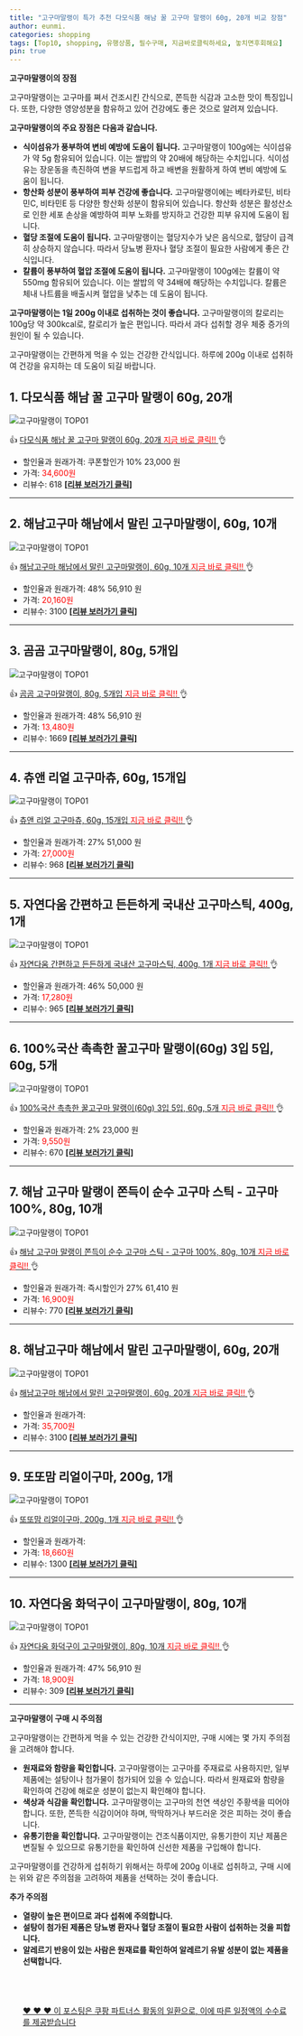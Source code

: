 ```yaml
---
title: "고구마말랭이 특가 추천 다모식품 해남 꿀 고구마 말랭이 60g, 20개 비교 장점"
author: eunmi.
categories: shopping
tags: [Top10, shopping, 유행상품, 필수구매, 지금바로클릭하세요, 놓치면후회해요]
pin: true
---
```

**고구마말랭이의 장점**

고구마말랭이는 고구마를 쪄서 건조시킨 간식으로, 쫀득한 식감과 고소한 맛이 특징입니다. 또한, 다양한 영양성분을 함유하고 있어 건강에도 좋은 것으로 알려져 있습니다.

**고구마말랭이의 주요 장점은 다음과 같습니다.**

* **식이섬유가 풍부하여 변비 예방에 도움이 됩니다.** 고구마말랭이 100g에는 식이섬유가 약 5g 함유되어 있습니다. 이는 쌀밥의 약 20배에 해당하는 수치입니다. 식이섬유는 장운동을 촉진하여 변을 부드럽게 하고 배변을 원활하게 하여 변비 예방에 도움이 됩니다.
* **항산화 성분이 풍부하여 피부 건강에 좋습니다.** 고구마말랭이에는 베타카로틴, 비타민C, 비타민E 등 다양한 항산화 성분이 함유되어 있습니다. 항산화 성분은 활성산소로 인한 세포 손상을 예방하여 피부 노화를 방지하고 건강한 피부 유지에 도움이 됩니다.
* **혈당 조절에 도움이 됩니다.** 고구마말랭이는 혈당지수가 낮은 음식으로, 혈당이 급격히 상승하지 않습니다. 따라서 당뇨병 환자나 혈당 조절이 필요한 사람에게 좋은 간식입니다.
* **칼륨이 풍부하여 혈압 조절에 도움이 됩니다.** 고구마말랭이 100g에는 칼륨이 약 550mg 함유되어 있습니다. 이는 쌀밥의 약 34배에 해당하는 수치입니다. 칼륨은 체내 나트륨을 배출시켜 혈압을 낮추는 데 도움이 됩니다.

**고구마말랭이는 1일 200g 이내로 섭취하는 것이 좋습니다.** 고구마말랭이의 칼로리는 100g당 약 300kcal로, 칼로리가 높은 편입니다. 따라서 과다 섭취할 경우 체중 증가의 원인이 될 수 있습니다.

고구마말랭이는 간편하게 먹을 수 있는 건강한 간식입니다. 하루에 200g 이내로 섭취하여 건강을 유지하는 데 도움이 되길 바랍니다.

   

## 1. 다모식품 해남 꿀 고구마 말랭이 60g, 20개

![고구마말랭이 TOP01](https://thumbnail6.coupangcdn.com/thumbnails/remote/230x230ex/image/vendor_inventory/a31c/0d23094ac3081c44ce156514a0b81b9d9bb0f0d9c76c9394ab6302123965.jpg)


👍 [다모식품 해남 꿀 고구마 말랭이 60g, 20개 <font color=red> 지금 바로 클릭!! </font> ](https://link.coupang.com/re/AFFSDP?lptag=AF3617701&subid=GithubCoopas&pageKey=7015148639&traceid=V0-153&itemId=15593159519&vendorItemId=82812016553) 👌 


- 할인율과 원래가격: 쿠폰할인가 10%  23,000   원
- 가격: <span style='color:red'>34,600원</span>
- 리뷰수: 618  [**[리뷰 보러가기 클릭]**](https://link.coupang.com/re/AFFSDP?lptag=AF3617701&subid=GithubCoopas&pageKey=7015148639&traceid=V0-153&itemId=15593159519&vendorItemId=82812016553)

---


   

## 2. 해남고구마 해남에서 말린 고구마말랭이, 60g, 10개

![고구마말랭이 TOP01](https://thumbnail7.coupangcdn.com/thumbnails/remote/230x230ex/image/retail/images/504212952931897-b1deb227-440b-4429-a669-c010ac49b124.jpg)


👍 [해남고구마 해남에서 말린 고구마말랭이, 60g, 10개 <font color=red> 지금 바로 클릭!! </font> ](https://link.coupang.com/re/AFFSDP?lptag=AF3617701&subid=GithubCoopas&pageKey=4884011106&traceid=V0-153&itemId=6360832489&vendorItemId=73656088647) 👌 


- 할인율과 원래가격: 48%  56,910   원
- 가격: <span style='color:red'>20,160원</span>
- 리뷰수: 3100  [**[리뷰 보러가기 클릭]**](https://link.coupang.com/re/AFFSDP?lptag=AF3617701&subid=GithubCoopas&pageKey=4884011106&traceid=V0-153&itemId=6360832489&vendorItemId=73656088647)

---


   

## 3. 곰곰 고구마말랭이, 80g, 5개입

![고구마말랭이 TOP01](https://thumbnail10.coupangcdn.com/thumbnails/remote/230x230ex/image/retail/images/1814683498495678-73345b7f-e31a-4a5c-b39e-dc64473c4301.jpg)


👍 [곰곰 고구마말랭이, 80g, 5개입 <font color=red> 지금 바로 클릭!! </font> ](https://link.coupang.com/re/AFFSDP?lptag=AF3617701&subid=GithubCoopas&pageKey=1122500270&traceid=V0-153&itemId=2088340480&vendorItemId=70087324888) 👌 


- 할인율과 원래가격: 48%  56,910   원
- 가격: <span style='color:red'>13,480원</span>
- 리뷰수: 1669  [**[리뷰 보러가기 클릭]**](https://link.coupang.com/re/AFFSDP?lptag=AF3617701&subid=GithubCoopas&pageKey=1122500270&traceid=V0-153&itemId=2088340480&vendorItemId=70087324888)

---


   

## 4. 츄앤 리얼 고구마츄, 60g, 15개입

![고구마말랭이 TOP01](https://thumbnail9.coupangcdn.com/thumbnails/remote/230x230ex/image/retail/images/156188619879162-e442d5f0-0e44-462c-ace7-606934436574.jpg)


👍 [츄앤 리얼 고구마츄, 60g, 15개입 <font color=red> 지금 바로 클릭!! </font> ](https://link.coupang.com/re/AFFSDP?lptag=AF3617701&subid=GithubCoopas&pageKey=25815283&traceid=V0-153&itemId=17905522092&vendorItemId=85068267820) 👌 


- 할인율과 원래가격: 27%  51,000   원
- 가격: <span style='color:red'>27,000원</span>
- 리뷰수: 968  [**[리뷰 보러가기 클릭]**](https://link.coupang.com/re/AFFSDP?lptag=AF3617701&subid=GithubCoopas&pageKey=25815283&traceid=V0-153&itemId=17905522092&vendorItemId=85068267820)

---


   

## 5. 자연다움 간편하고 든든하게 국내산 고구마스틱, 400g, 1개

![고구마말랭이 TOP01](https://thumbnail8.coupangcdn.com/thumbnails/remote/230x230ex/image/retail/images/6241066907130160-ffce2f1e-3872-4b26-9a83-f0d49aa38d16.jpg)


👍 [자연다움 간편하고 든든하게 국내산 고구마스틱, 400g, 1개 <font color=red> 지금 바로 클릭!! </font> ](https://link.coupang.com/re/AFFSDP?lptag=AF3617701&subid=GithubCoopas&pageKey=2286102465&traceid=V0-153&itemId=19282628285&vendorItemId=71914093845) 👌 


- 할인율과 원래가격: 46%  50,000   원
- 가격: <span style='color:red'>17,280원</span>
- 리뷰수: 965  [**[리뷰 보러가기 클릭]**](https://link.coupang.com/re/AFFSDP?lptag=AF3617701&subid=GithubCoopas&pageKey=2286102465&traceid=V0-153&itemId=19282628285&vendorItemId=71914093845)

---


   

## 6. 100%국산 촉촉한 꿀고구마 말랭이(60g) 3입 5입, 60g, 5개

![고구마말랭이 TOP01](https://thumbnail6.coupangcdn.com/thumbnails/remote/230x230ex/image/vendor_inventory/52c5/8df24812f4cc9d5451a4bd7af734c3075e93931d1b234ed9175e2e51c25c.jpeg)


👍 [100%국산 촉촉한 꿀고구마 말랭이(60g) 3입 5입, 60g, 5개 <font color=red> 지금 바로 클릭!! </font> ](https://link.coupang.com/re/AFFSDP?lptag=AF3617701&subid=GithubCoopas&pageKey=6801680559&traceid=V0-153&itemId=16057822627&vendorItemId=83261201055) 👌 


- 할인율과 원래가격: 2%  23,000   원
- 가격: <span style='color:red'>9,550원</span>
- 리뷰수: 670  [**[리뷰 보러가기 클릭]**](https://link.coupang.com/re/AFFSDP?lptag=AF3617701&subid=GithubCoopas&pageKey=6801680559&traceid=V0-153&itemId=16057822627&vendorItemId=83261201055)

---


   

## 7. 해남 고구마 말랭이 쫀득이 순수 고구마 스틱 - 고구마 100%, 80g, 10개

![고구마말랭이 TOP01](https://thumbnail10.coupangcdn.com/thumbnails/remote/230x230ex/image/vendor_inventory/838c/03bd32e793d86d9ad4e2bf287dc1b08dbccf71fa57f74246833cb14a74b2.jpg)


👍 [해남 고구마 말랭이 쫀득이 순수 고구마 스틱 - 고구마 100%, 80g, 10개 <font color=red> 지금 바로 클릭!! </font> ](https://link.coupang.com/re/AFFSDP?lptag=AF3617701&subid=GithubCoopas&pageKey=7312247389&traceid=V0-153&itemId=18735344547&vendorItemId=85343842834) 👌 


- 할인율과 원래가격: 즉시할인가 27%  61,410   원
- 가격: <span style='color:red'>16,900원</span>
- 리뷰수: 770  [**[리뷰 보러가기 클릭]**](https://link.coupang.com/re/AFFSDP?lptag=AF3617701&subid=GithubCoopas&pageKey=7312247389&traceid=V0-153&itemId=18735344547&vendorItemId=85343842834)

---


   

## 8. 해남고구마 해남에서 말린 고구마말랭이, 60g, 20개

![고구마말랭이 TOP01](https://thumbnail8.coupangcdn.com/thumbnails/remote/230x230ex/image/retail/images/2eba8701-0f42-443b-b2a1-7d802e703e3a7613831332723442732.png)


👍 [해남고구마 해남에서 말린 고구마말랭이, 60g, 20개 <font color=red> 지금 바로 클릭!! </font> ](https://link.coupang.com/re/AFFSDP?lptag=AF3617701&subid=GithubCoopas&pageKey=4884011106&traceid=V0-153&itemId=19225307444&vendorItemId=86341958487) 👌 


- 할인율과 원래가격: 
- 가격: <span style='color:red'>35,700원</span>
- 리뷰수: 3100  [**[리뷰 보러가기 클릭]**](https://link.coupang.com/re/AFFSDP?lptag=AF3617701&subid=GithubCoopas&pageKey=4884011106&traceid=V0-153&itemId=19225307444&vendorItemId=86341958487)

---


   

## 9. 또또맘 리얼이구마, 200g, 1개

![고구마말랭이 TOP01](https://thumbnail7.coupangcdn.com/thumbnails/remote/230x230ex/image/retail/images/2020/01/09/16/0/54eeef50-9d59-4daf-a10c-044e57f8f7da.jpg)


👍 [또또맘 리얼이구마, 200g, 1개 <font color=red> 지금 바로 클릭!! </font> ](https://link.coupang.com/re/AFFSDP?lptag=AF3617701&subid=GithubCoopas&pageKey=1175709672&traceid=V0-153&itemId=2154471951&vendorItemId=70152746599) 👌 


- 할인율과 원래가격: 
- 가격: <span style='color:red'>18,660원</span>
- 리뷰수: 1300  [**[리뷰 보러가기 클릭]**](https://link.coupang.com/re/AFFSDP?lptag=AF3617701&subid=GithubCoopas&pageKey=1175709672&traceid=V0-153&itemId=2154471951&vendorItemId=70152746599)

---


   

## 10. 자연다움 화덕구이 고구마말랭이, 80g, 10개

![고구마말랭이 TOP01](https://thumbnail9.coupangcdn.com/thumbnails/remote/230x230ex/image/rs_quotation_api/udq87jha/6b17b5c54c474ef486306d30108ff076.jpg)


👍 [자연다움 화덕구이 고구마말랭이, 80g, 10개 <font color=red> 지금 바로 클릭!! </font> ](https://link.coupang.com/re/AFFSDP?lptag=AF3617701&subid=GithubCoopas&pageKey=5190173477&traceid=V0-153&itemId=7203841415&vendorItemId=74495404699) 👌 


- 할인율과 원래가격: 47%  56,910   원
- 가격: <span style='color:red'>18,900원</span>
- 리뷰수: 309  [**[리뷰 보러가기 클릭]**](https://link.coupang.com/re/AFFSDP?lptag=AF3617701&subid=GithubCoopas&pageKey=5190173477&traceid=V0-153&itemId=7203841415&vendorItemId=74495404699)

---
**고구마말랭이 구매 시 주의점**

고구마말랭이는 간편하게 먹을 수 있는 건강한 간식이지만, 구매 시에는 몇 가지 주의점을 고려해야 합니다.

* **원재료와 함량을 확인합니다.** 고구마말랭이는 고구마를 주재료로 사용하지만, 일부 제품에는 설탕이나 첨가물이 첨가되어 있을 수 있습니다. 따라서 원재료와 함량을 확인하여 건강에 해로운 성분이 없는지 확인해야 합니다.
* **색상과 식감을 확인합니다.** 고구마말랭이는 고구마의 천연 색상인 주황색을 띠어야 합니다. 또한, 쫀득한 식감이어야 하며, 딱딱하거나 부드러운 것은 피하는 것이 좋습니다.
* **유통기한을 확인합니다.** 고구마말랭이는 건조식품이지만, 유통기한이 지난 제품은 변질될 수 있으므로 유통기한을 확인하여 신선한 제품을 구입해야 합니다.

고구마말랭이를 건강하게 섭취하기 위해서는 하루에 200g 이내로 섭취하고, 구매 시에는 위와 같은 주의점을 고려하여 제품을 선택하는 것이 좋습니다.

**추가 주의점**

* **열량이 높은 편이므로 과다 섭취에 주의합니다.**
* **설탕이 첨가된 제품은 당뇨병 환자나 혈당 조절이 필요한 사람이 섭취하는 것을 피합니다.**
* **알레르기 반응이 있는 사람은 원재료를 확인하여 알레르기 유발 성분이 없는 제품을 선택합니다.**<br><br><br><br><br> [ ❤ ❤ ❤ 이 포스팅은 쿠팡 파트너스 활동의 일환으로, 이에 따른 일정액의 수수료를 제공받습니다](https://link.coupang.com/a/bcEFyh)